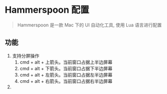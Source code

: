# Hammerspoon 配置

> Hammerspoon 是一款 Mac 下的 UI 自动化工具, 使用 Lua 语言进行配置

## 功能

1. 支持分屏操作
   1. cmd + alt + 上箭头。当前窗口占据上半边屏幕
   2. cmd + alt + 下箭头。当前窗口占据下半边屏幕
   3. cmd + alt + 左箭头。当前窗口占据左半边屏幕
   4. cmd + alt + 右箭头。当前窗口占据右半边屏幕
2. 
